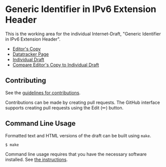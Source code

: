 # Generic Identifier in IPv6 Extension Header

This is the working area for the individual Internet-Draft, "Generic Identifier in IPv6 Extension Header".

* [Editor's Copy](https://IurmanJ.github.io/draft-iurman-6man-generic-id/#go.draft-iurman-6man-generic-id.html)
* [Datatracker Page](https://datatracker.ietf.org/doc/draft-iurman-6man-generic-id)
* [Individual Draft](https://datatracker.ietf.org/doc/html/draft-iurman-6man-generic-id)
* [Compare Editor's Copy to Individual Draft](https://IurmanJ.github.io/draft-iurman-6man-generic-id/#go.draft-iurman-6man-generic-id.diff)


## Contributing

See the
[guidelines for contributions](https://github.com/IurmanJ/draft-iurman-6man-generic-id/blob/main/CONTRIBUTING.md).

Contributions can be made by creating pull requests.
The GitHub interface supports creating pull requests using the Edit (✏) button.


## Command Line Usage

Formatted text and HTML versions of the draft can be built using `make`.

```sh
$ make
```

Command line usage requires that you have the necessary software installed.  See
[the instructions](https://github.com/martinthomson/i-d-template/blob/main/doc/SETUP.md).

